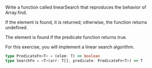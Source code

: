 Write a function called linearSearch that reproduces the behavior of Array.find.

If the element is found, it is returned; otherwise, the function returns undefined.

The element is found if the predicate function returns true.

For this exercise, you will implement a linear search algorithm.

```typescript
type PredicateFn<T> = (elem: T) => boolean
type SearchFn = <T>(arr: T[], predicate: PredicateFn<T>) => T
```
